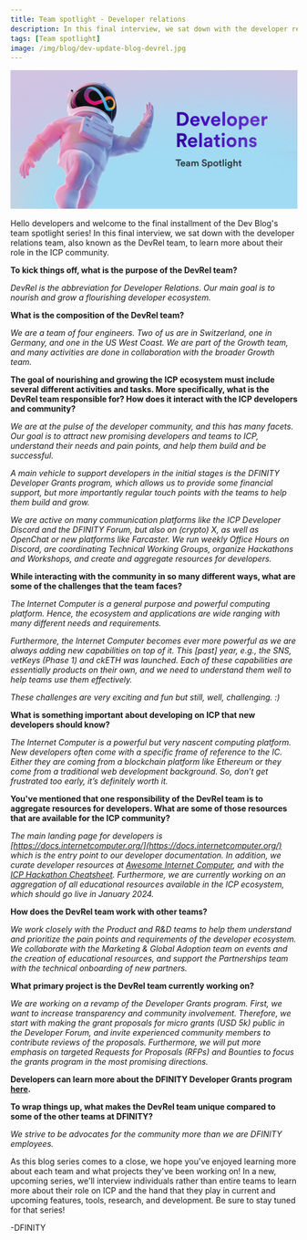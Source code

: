 ```yaml
---
title: Team spotlight - Developer relations
description: In this final interview, we sat down with the developer relations team, also known as the DevRel team, to learn more about their role in the ICP community. 
tags: [Team spotlight]
image: /img/blog/dev-update-blog-devrel.jpg
---
```


![Developer relations team spotlight](../../static/img/blog/dev-update-blog-devrel.jpg)

Hello developers and welcome to the final installment of the Dev Blog's team spotlight series! In this final interview, we sat down with the developer relations team, also known as the DevRel team, to learn more about their role in the ICP community. 

**To kick things off, what is the purpose of the DevRel team?**

*DevRel is the abbreviation for Developer Relations. Our main goal is to nourish and grow a flourishing developer ecosystem.*

**What is the composition of the DevRel team?**
	
*We are a team of four engineers. Two of us are in Switzerland, one in Germany, and one in the US West Coast. We are part of the Growth team, and many activities are done in collaboration with the broader Growth team.*

**The goal of nourishing and growing the ICP ecosystem must include several different activities and tasks. More specifically, what is the DevRel team responsible for? How does it interact with the ICP developers and community?**

*We are at the pulse of the developer community, and this has many facets. Our goal is to attract new promising developers and teams to ICP, understand their needs and pain points, and help them build and be successful.*

*A main vehicle to support  developers in the initial stages is the DFINITY Developer Grants program, which allows us to provide some financial support, but more importantly regular touch points with the teams to help them build and grow.*

*We are active on many communication platforms like the ICP Developer Discord and the DFINITY Forum, but also on (crypto) X, as well as OpenChat or new platforms like Farcaster. We run weekly Office Hours on Discord, are coordinating Technical Working Groups, organize Hackathons and Workshops, and create and aggregate resources for developers.*

**While interacting with the community in so many different ways, what are some of the challenges that the team faces?**

*The Internet Computer is a general purpose and powerful computing platform. Hence, the ecosystem and applications are wide ranging with many different needs and requirements.*

*Furthermore, the Internet Computer becomes ever more powerful as we are always adding new capabilities on top of it. This [past] year, e.g., the SNS, vetKeys (Phase 1) and ckETH was launched. Each of these capabilities are essentially products on their own, and we need to understand them well to help teams use them effectively.*

*These challenges are very exciting and fun but still, well, challenging. :)*

**What is something important about developing on ICP that new developers should know?**
	
*The Internet Computer is a powerful but very nascent computing platform. New developers often come with a specific frame of reference to the IC. Either they are coming from a blockchain platform like Ethereum or they come from a traditional web development background. So, don’t get frustrated too early, it’s definitely worth it.*

**You've mentioned that one responsibility of the DevRel team is to aggregate resources for developers. What are some of those resources that are available for the ICP community?**
	
*The main landing page for developers is [https://docs.internetcomputer.org/](https://docs.internetcomputer.org/) which is the entry point to our developer documentation. In addition, we curate developer resources at [Awesome Internet Computer](https://github.com/dfinity/awesome-internet-computer), and with the [ICP Hackathon Cheatsheet](https://dfinityorg.notion.site/ICP-Hackathon-Cheat-Sheet-b2921239266149de81021412f572351c). Furthermore, we are currently working on an aggregation of all educational resources available in the ICP ecosystem, which should go live in January 2024.*

**How does the DevRel team work with other teams?**
	
*We work closely with the Product and R&D teams to help them understand and prioritize the pain points and requirements of the developer ecosystem. We collaborate with the Marketing & Global Adoption team on events and the creation of educational resources, and support the Partnerships team with the technical onboarding of new partners.*

**What primary project is the DevRel team currently working on?**

*We are working on a revamp of the Developer Grants program. First, we want to increase transparency and community involvement. Therefore, we start with making the grant proposals for micro grants (USD 5k) public in the Developer Forum, and invite experienced community members to contribute reviews of the proposals. Furthermore, we will put more emphasis on targeted Requests for Proposals (RFPs) and Bounties to focus the grants program in the most promising directions.*

**Developers can learn more about the DFINITY Developer Grants program [here](https://dfinity.org/grants).**

**To wrap things up, what makes the DevRel team unique compared to some of the other teams at DFINITY?**

*We strive to be advocates for the community more than we are DFINITY employees.*

As this blog series comes to a close, we hope you've enjoyed learning more about each team and what projects they've been working on! In a new, upcoming series, we'll interview individuals rather than entire teams to learn more about their role on ICP and the hand that they play in current and upcoming features, tools, research, and development. Be sure to stay tuned for that series! 

-DFINITY